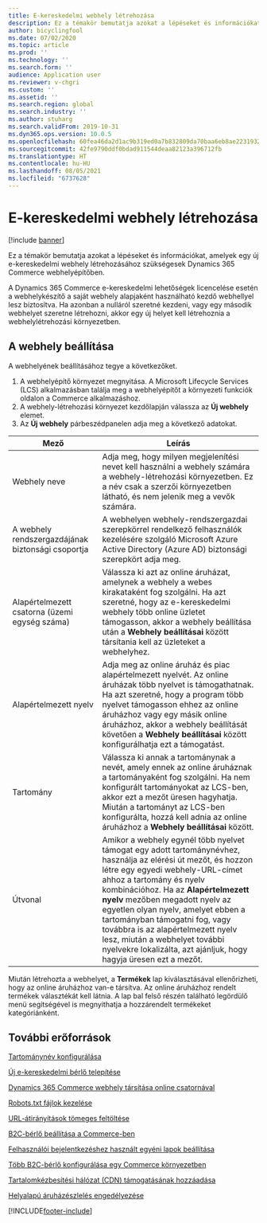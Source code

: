 ```yaml
---
title: E-kereskedelmi webhely létrehozása
description: Ez a témakör bemutatja azokat a lépéseket és információkat, amelyek egy új e-kereskedelmi webhely létrehozásához szükségesek Dynamics 365 Commerce webhelyépítőben.
author: bicyclingfool
ms.date: 07/02/2020
ms.topic: article
ms.prod: ''
ms.technology: ''
ms.search.form: ''
audience: Application user
ms.reviewer: v-chgri
ms.custom: ''
ms.assetid: ''
ms.search.region: global
ms.search.industry: ''
ms.author: stuharg
ms.search.validFrom: 2019-10-31
ms.dyn365.ops.version: 10.0.5
ms.openlocfilehash: 60fea46da2d1ac9b319ed0a7b832809da70baa6eb8ae22319321200fb938c70e
ms.sourcegitcommit: 42fe9790ddf0bdad911544deaa82123a396712fb
ms.translationtype: HT
ms.contentlocale: hu-HU
ms.lasthandoff: 08/05/2021
ms.locfileid: "6737628"
---
```

# <a name="create-an-e-commerce-site"></a>E-kereskedelmi webhely létrehozása

[!include [banner](includes/banner.md)]

Ez a témakör bemutatja azokat a lépéseket és információkat, amelyek egy új e-kereskedelmi webhely létrehozásához szükségesek Dynamics 365 Commerce webhelyépítőben.

A Dynamics 365 Commerce e-kereskedelmi lehetőségek licencelése esetén a webhelykészítő a saját webhely alapjaként használható kezdő webhellyel lesz biztosítva. Ha azonban a nulláról szeretné kezdeni, vagy egy második webhelyet szeretne létrehozni, akkor egy új helyet kell létrehoznia a webhelylétrehozási környezetben. 

## <a name="set-up-your-site"></a>A webhely beállítása

A webhelyének beállításához tegye a következőket.

1. A webhelyépítő környezet megnyitása. A Microsoft Lifecycle Services (LCS) alkalmazásban találja meg a webhelyépítőt a környezeti funkciók oldalon a Commerce alkalmazáshoz.
1. A webhely-létrehozási környezet kezdőlapján válassza az **Új webhely** elemet.
1. Az **Új webhely** párbeszédpanelen adja meg a következő adatokat.

| Mező                               | Leírás |
|-------------------------------------|-------------|
| Webhely neve                           | Adja meg, hogy milyen megjelenítési nevet kell használni a webhely számára a webhely-létrehozási környezetben. Ez a név csak a szerzői környezetben látható, és nem jelenik meg a vevők számára. |
| A webhely rendszergazdájának biztonsági csoportja | A webhelyen webhely-rendszergazdai szerepkörrel rendelkező felhasználók kezelésére szolgáló Microsoft Azure Active Directory (Azure AD) biztonsági szerepkört adja meg. |
| Alapértelmezett csatorna (üzemi egység száma) | Válassza ki azt az online áruházat, amelynek a webhely a webes kirakataként fog szolgálni. Ha azt szeretné, hogy az e-kereskedelmi webhely több online üzletet támogasson, akkor a webhely beállítása után a **Webhely beállításai** között társítania kell az üzleteket a webhelyhez. |
| Alapértelmezett nyelv                            | Adja meg az online áruház és piac alapértelmezett nyelvét. Az online áruházak több nyelvet is támogathatnak. Ha azt szeretné, hogy a program több nyelvet támogasson ehhez az online áruházhoz vagy egy másik online áruházhoz, akkor a webhely beállítását követően a **Webhely beállításai** között konfigurálhatja ezt a támogatást.  |
| Tartomány                              | Válassza ki annak a tartománynak a nevét, amely ennek az online áruháznak a tartományaként fog szolgálni. Ha nem konfigurált tartományokat az LCS-ben, akkor ezt a mezőt üresen hagyhatja. Miután a tartományt az LCS-ben konfigurálta, hozzá kell adnia az online áruházhoz a **Webhely beállításai** között.  |
| Útvonal                              | Amikor a webhely egynél több nyelvet támogat egy adott tartománynévhez, használja az elérési út mezőt, és hozzon létre egy egyedi webhely-URL-címet ahhoz a tartomány és nyelv kombinációhoz. Ha az **Alapértelmezett nyelv** mezőben megadott nyelv az egyetlen olyan nyelv, amelyet ebben a tartományban támogatni fog, vagy továbbra is az alapértelmezett nyelv lesz, miután a webhelyet további nyelvekre lokalizálta, azt ajánljuk, hogy hagyja üresen ezt a mezőt. |


Miután létrehozta a webhelyet, a **Termékek** lap kiválasztásával ellenőrizheti, hogy az online áruházhoz van-e társítva. Az online áruházhoz rendelt termékek választékát kell látnia. A lap bal felső részén található legördülő menü segítségével is megnyithatja a hozzárendelt termékeket kategóriánként.

## <a name="additional-resources"></a>További erőforrások

[Tartománynév konfigurálása](configure-your-domain-name.md)

[Új e-kereskedelmi bérlő telepítése](deploy-ecommerce-site.md)

[Dynamics 365 Commerce webhely társítása online csatornával](associate-site-online-store.md)

[Robots.txt fájlok kezelése](manage-robots-txt-files.md)

[URL-átirányítások tömeges feltöltése](upload-bulk-redirects.md)

[B2C-bérlő beállítása a Commerce-ben](set-up-B2C-tenant.md)

[Felhasználói bejelentkezéshez használt egyéni lapok beállítása](custom-pages-user-logins.md)

[Több B2C-bérlő konfigurálása egy Commerce környezetben](configure-multi-B2C-tenants.md)

[Tartalomkézbesítési hálózat (CDN) támogatásának hozzáadása](add-cdn-support.md)

[Helyalapú áruházészlelés engedélyezése](enable-store-detection.md)


[!INCLUDE[footer-include](../includes/footer-banner.md)]